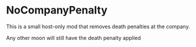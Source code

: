 # NoCompanyPenalty

This is a small host-only mod that removes death penalties at the company.

Any other moon will still have the death penalty applied